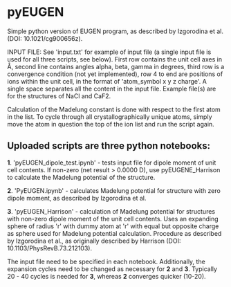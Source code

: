 # pyEUGEN
Simple python version of EUGEN program, as described by Izgorodina et al. (DOI: 10.1021/cg900656z).

INPUT FILE: See 'input.txt' for example of input file (a single input file is used for all three scripts, see below). First row contains the unit cell axes in Å, second line contains angles alpha, beta, gamma in degrees, third row is a convergence condition (not yet implemented), row 4 to end are positions of ions within the unit cell, in the format of 'atom_symbol x y z charge'. A single space separates all the content in the input file. Example file(s) are for the structures of NaCl and CaF2.

Calculation of the Madelung constant is done with respect to the first atom in the list. To cycle through all crystallographically unique atoms, simply move the atom in question the top of the ion list and run the script again.

## Uploaded scripts are three python notebooks:

**1**. 'pyEUGEN_dipole_test.ipynb' - tests input file for dipole moment of unit cell contents. If non-zero (net result > 0.0000 D), use pyEUGENE_Harrison to calculate the Madelung potential of the structure.

**2**. 'PyEUGEN.ipynb' - calculates Madelung potential for structure with zero dipole moment, as described by Izgorodina et al.

**3**. 'pyEUGEN_Harrison' - calculation of Madelung potential for structures with non-zero dipole moment of the unit cell contents. Uses an expanding sphere of radius 'r' with dummy atom at 'r' with equal but opposite charge as sphere used for Madelung potential calculation. Procedure as described by Izgorodina et al., as originally described by Harrison (DOI: 10.1103/PhysRevB.73.212103).

The input file need to be specified in each notebook. Additionally, the expansion cycles need to be changed as necessary for **2** and **3**. Typically 20 - 40 cycles is needed for **3**, whereas **2** converges quicker (10-20).
